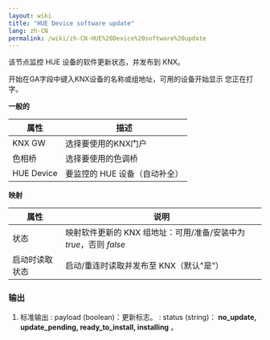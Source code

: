 ```yaml
---
layout: wiki
title: "HUE Device software update"
lang: zh-CN
permalink: /wiki/zh-CN-HUE%20Device%20software%20update
---
```

该节点监控 HUE 设备的软件更新状态，并发布到 KNX。

开始在GA字段中键入KNX设备的名称或组地址，可用的设备开始显示
您正在打字。

**一般的**

|属性|描述|
| - | - |
|KNX GW |选择要使用的KNX门户|
|色相桥|选择要使用的色调桥|
| HUE Device | 要监控的 HUE 设备（自动补全） |

**映射**

|属性|说明|
|--|--|
| 状态 | 映射软件更新的 KNX 组地址：可用/准备/安装中为 _true_，否则 _false_ |
| 启动时读取状态 | 启动/重连时读取并发布至 KNX（默认"是”） |

### 输出

1. 标准输出
   : payload (boolean)：更新标志。
   : status (string)： **no\_update, update\_pending, ready\_to\_install, installing** 。
